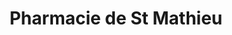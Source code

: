 ---
title: "Pharmacie de St Mathieu"
url: /saint-mathieu-de-treviers/pharmacie-de-st-mathieu/
shop: Drogerie
---